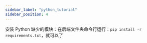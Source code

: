 ```yaml
---
sidebar_label: "python_tutorial"
sidebar_position: 4
---
```

安装 Python 缺少的模块：在后端文件夹命令行运行：`pip install -r requirements.txt`，就可以了
